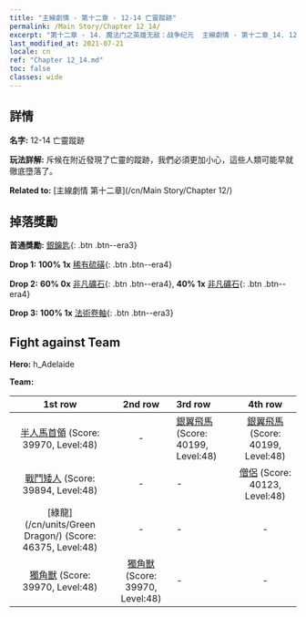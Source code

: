 ```yaml
---
title: "主線劇情 - 第十二章 - 12-14 亡靈蹤跡"
permalink: /Main Story/Chapter 12_14/
excerpt: "第十二章 - 14. 魔法门之英雄无敌：战争纪元  主線劇情 - 第十二章_14. 12-14 亡靈蹤跡"
last_modified_at: 2021-07-21
locale: cn
ref: "Chapter 12_14.md"
toc: false
classes: wide
---
```


## 詳情

 **名字:** 12-14 亡靈蹤跡

 **玩法詳解:** 斥候在附近發現了亡靈的蹤跡，我們必須更加小心，這些人類可能早就徹底墮落了。

 **Related to:** [主線劇情 第十二章](/cn/Main Story/Chapter 12/)

## 掉落獎勵

 **首通獎勵:** [銀鑰匙](/cn/Items/con_693/){: .btn .btn--era3}

 **Drop 1:** **100% 1x** [稀有硫磺](/cn/Items/mat_43/){: .btn .btn--era4}

 **Drop 2:** **60% 0x** [非凡礦石](/cn/Items/mat_33/){: .btn .btn--era4}, **40% 1x** [非凡礦石](/cn/Items/mat_33/){: .btn .btn--era4}

 **Drop 3:** **100% 1x** [法術卷軸](/cn/Items/con_694/){: .btn .btn--era3}


## Fight against Team
 **Hero:** h_Adelaide

 **Team:**


  | 1st row | 2nd row | 3rd row | 4th row |
  |:----:|:----:|:----|:----:|
  | [半人馬首領](/cn/units/Centaur/) (Score: 39970, Level:48)  | - | [銀翼飛馬](/cn/units/Pegasus/) (Score: 40199, Level:48)  | [銀翼飛馬](/cn/units/Pegasus/) (Score: 40199, Level:48)  |
  | [戰鬥矮人](/cn/units/Dwarf/) (Score: 39894, Level:48)  | - | - | [僧侶](/cn/units/Monk/) (Score: 40123, Level:48)  |
  | [綠龍](/cn/units/Green Dragon/) (Score: 46375, Level:48)  | - | - | - |
  | [獨角獸](/cn/units/Unicorn/) (Score: 39970, Level:48)  | [獨角獸](/cn/units/Unicorn/) (Score: 39970, Level:48)  | - | - |


